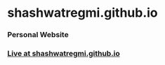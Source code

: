 # shashwatregmi.github.io
<h3>
Personal Website</h3>

<a href="shashwatregmi.github.io"><h3>Live at shashwatregmi.github.io</h3></a>
